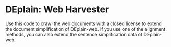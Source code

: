 # DEplain: Web Harvester

Use this code to crawl the web documents with a closed license to extend the document simplification of DEplain-web. If you use one of the alignment methods, you can also extend the sentence simplification data of DEplain-web.
